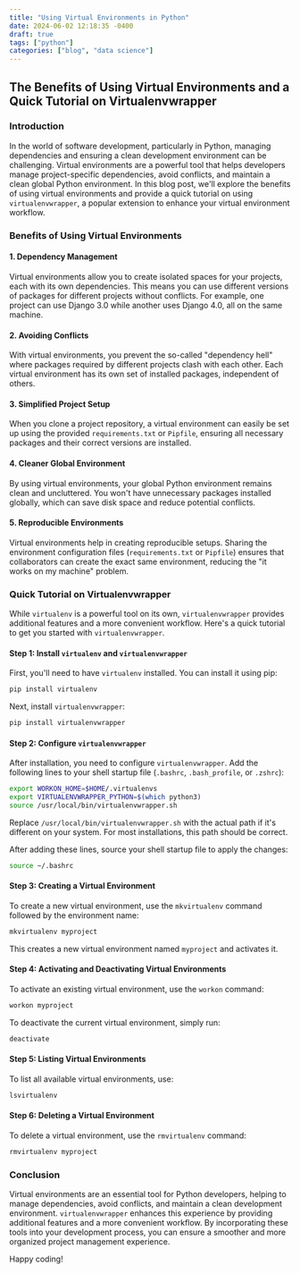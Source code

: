 ```yaml
---
title: "Using Virtual Environments in Python"
date: 2024-06-02 12:18:35 -0400
draft: true
tags: ["python"]
categories: ["blog", "data science"]
---
```


## The Benefits of Using Virtual Environments and a Quick Tutorial on Virtualenvwrapper

### Introduction

In the world of software development, particularly in Python, managing dependencies and ensuring a clean development environment can be challenging. Virtual environments are a powerful tool that helps developers manage project-specific dependencies, avoid conflicts, and maintain a clean global Python environment. In this blog post, we'll explore the benefits of using virtual environments and provide a quick tutorial on using `virtualenvwrapper`, a popular extension to enhance your virtual environment workflow.

### Benefits of Using Virtual Environments

#### 1. Dependency Management
Virtual environments allow you to create isolated spaces for your projects, each with its own dependencies. This means you can use different versions of packages for different projects without conflicts. For example, one project can use Django 3.0 while another uses Django 4.0, all on the same machine.

#### 2. Avoiding Conflicts
With virtual environments, you prevent the so-called "dependency hell" where packages required by different projects clash with each other. Each virtual environment has its own set of installed packages, independent of others.

#### 3. Simplified Project Setup
When you clone a project repository, a virtual environment can easily be set up using the provided `requirements.txt` or `Pipfile`, ensuring all necessary packages and their correct versions are installed.

#### 4. Cleaner Global Environment
By using virtual environments, your global Python environment remains clean and uncluttered. You won't have unnecessary packages installed globally, which can save disk space and reduce potential conflicts.

#### 5. Reproducible Environments
Virtual environments help in creating reproducible setups. Sharing the environment configuration files (`requirements.txt` or `Pipfile`) ensures that collaborators can create the exact same environment, reducing the "it works on my machine" problem.

### Quick Tutorial on Virtualenvwrapper

While `virtualenv` is a powerful tool on its own, `virtualenvwrapper` provides additional features and a more convenient workflow. Here's a quick tutorial to get you started with `virtualenvwrapper`.

#### Step 1: Install `virtualenv` and `virtualenvwrapper`

First, you'll need to have `virtualenv` installed. You can install it using pip:

```bash
pip install virtualenv
```

Next, install `virtualenvwrapper`:

```bash
pip install virtualenvwrapper
```

#### Step 2: Configure `virtualenvwrapper`

After installation, you need to configure `virtualenvwrapper`. Add the following lines to your shell startup file (`.bashrc`, `.bash_profile`, or `.zshrc`):

```bash
export WORKON_HOME=$HOME/.virtualenvs
export VIRTUALENVWRAPPER_PYTHON=$(which python3)
source /usr/local/bin/virtualenvwrapper.sh
```

Replace `/usr/local/bin/virtualenvwrapper.sh` with the actual path if it's different on your system. For most installations, this path should be correct.

After adding these lines, source your shell startup file to apply the changes:

```bash
source ~/.bashrc
```

#### Step 3: Creating a Virtual Environment

To create a new virtual environment, use the `mkvirtualenv` command followed by the environment name:

```bash
mkvirtualenv myproject
```

This creates a new virtual environment named `myproject` and activates it.

#### Step 4: Activating and Deactivating Virtual Environments

To activate an existing virtual environment, use the `workon` command:

```bash
workon myproject
```

To deactivate the current virtual environment, simply run:

```bash
deactivate
```

#### Step 5: Listing Virtual Environments

To list all available virtual environments, use:

```bash
lsvirtualenv
```

#### Step 6: Deleting a Virtual Environment

To delete a virtual environment, use the `rmvirtualenv` command:

```bash
rmvirtualenv myproject
```

### Conclusion

Virtual environments are an essential tool for Python developers, helping to manage dependencies, avoid conflicts, and maintain a clean development environment. `virtualenvwrapper` enhances this experience by providing additional features and a more convenient workflow. By incorporating these tools into your development process, you can ensure a smoother and more organized project management experience.

Happy coding!

